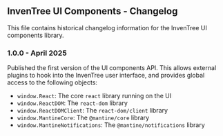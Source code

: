 ## InvenTree UI Components - Changelog

This file contains historical changelog information for the InvenTree UI components library.

### 1.0.0 - April 2025

Published the first version of the UI components API. This allows external plugins to hook into the InvenTree user interface, and provides global access to the following objects:

- `window.React`: The core `react` library running on the UI
- `window.ReactDOM`: The `react-dom` library
- `window.ReactDOMClient`: The `react-dom/client` library
- `window.MantineCore`: The `@mantine/core` library
- `window.MantineNotifications`: The `@mantine/notifications` library
